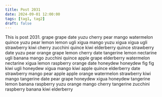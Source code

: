 ```yaml
---
title: Post 2031
date: 2024-09-01 12:00:00
tags: [tag1, tag2]
draft: false
---
```

This is post 2031.
grape
grape
date
yuzu
cherry
pear
mango
watermelon
quince
yuzu
pear
lemon
lemon
ugli
xigua
mango
yuzu
xigua
xigua
ugli
strawberry
kiwi
cherry
zucchini
quince
kiwi
elderberry
quince
strawberry
date
yuzu
pear
orange
grape
lemon
cherry
date
tangerine
lemon
nectarine
ugli
banana
mango
zucchini
quince
apple
grape
elderberry
watermelon
nectarine
xigua
lemon
raspberry
orange
date
honeydew
honeydew
fig
fig
kiwi
ugli
honeydew
xigua
mango
kiwi
apple
quince
elderberry
date
strawberry
mango
pear
apple
apple
orange
watermelon
strawberry
kiwi
mango
tangerine
date
pear
grape
honeydew
xigua
honeydew
tangerine
lemon
banana
raspberry
yuzu
orange
mango
cherry
tangerine
zucchini
raspberry
banana
kiwi
elderberry
